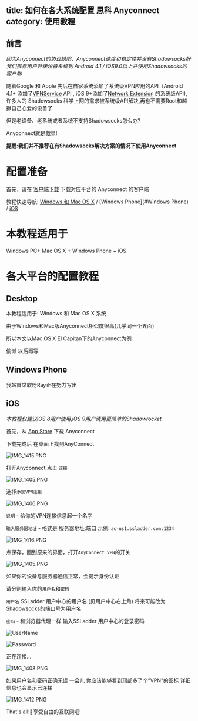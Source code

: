 title: 如何在各大系统配置 思科 Anyconnect
category: 使用教程
---
## 前言

*因为Anyconnect的协议缺陷，Anyconnect速度和稳定性并没有Shadowsocks好 我们推荐用户升级设备系统到 Android 4.1 / iOS9.0以上并使用Shadowsocks的客户端*

随着Google 和 Apple 先后在自家系统添加了系统级VPN应用的API（Android 4.1+ 添加了[VPNService](http://developer.android.com/reference/android/net/VpnService.html) API , iOS 9+添加了[Network Extension](https://developer.apple.com/library/ios/documentation/NetworkExtension/Reference/Network_Extension_Framework_Reference/) 的系统级API),许多人的 Shadowsocks 科学上网的需求被系统级API解决,再也不需要Root和越狱自己心爱的设备了 



但是老设备、老系统或者系统不支持Shadowsocks怎么办?



Anyconnect就是救星!



**提醒:我们并不推荐在有Shadowsocks解决方案的情况下使用Anyconnect**

# 配置准备

首先，请在 [客户端下载](https://wiki.Anyconnect.com/page/download/) 下载对应平台的 Anyconnect 的客户端

教程快速导航: [Windows 和 Mac OS X](#Desktop) / [Windows Phone](#Windows Phone) / [iOS](#iOS)

# 本教程适用于

Windows PC+ Mac OS X + Windows Phone + iOS

# 各大平台的配置教程

## Desktop

本教程适用于: Windows 和 Mac OS X 系统

由于Windows和Mac版Anyconnect相似度很高(几乎同一个界面) 

所以本文以Mac OS X El Capitan下的Anyconnect为例

偷懒 以后再写

## Windows Phone

我站首席软粉Ray正在努力写出

## iOS

*本教程仅建议iOS 8用户使用,iOS 9用户请用更简单的Shadowrocket*

首先，从 [App Store](https://itunes.apple.com/cn/app/cisco-anyconnect/id392790924?mt=8) 下载 Anyconnect

下载完成后 在桌面上找到AnyConnect


![IMG_1415.PNG](https://ooo.0o0.ooo/2016/05/12/57341875e2df2.png)



打开Anyconnect,点击 `连接`

![IMG_1405.PNG](https://ooo.0o0.ooo/2016/05/12/57341beb3cfbe.png)

选择`添加VPN连接`

![IMG_1406.PNG](https://ooo.0o0.ooo/2016/05/12/573419b77b1f2.png)



`说明` - 给你的VPN连接信息起一个名字

`输入服务器地址` - 格式是 服务器地址:端口 示例: `ac-us1.ssladder.com:1234` 

![IMG_1416.PNG](https://ooo.0o0.ooo/2016/05/12/57341caed1c06.png)

点保存，回到原来的界面，打开`AnyConnect VPN`的开关

![IMG_1405.PNG](https://ooo.0o0.ooo/2016/05/12/57341beb3cfbe.png)

如果你的设备与服务器通信正常，会提示身份认证

请分别输入你的`用户名`和`密码`

`用户名` SSLadder 用户中心的用户名 (见用户中心右上角) 将来可能改为Shadowsocks的端口号为用户名

`密码` - 和浏览器代理一样 输入SSLadder 用户中心的登录密码

![UserName](https://ooo.0o0.ooo/2016/05/12/573419d2c65ec.png)

![Password](https://ooo.0o0.ooo/2016/05/12/573419d2a8863.png)

正在连接...

![IMG_1408.PNG](https://ooo.0o0.ooo/2016/05/12/573419cf737d0.png)

如果用户名和密码正确无误 一会儿 你应该能够看到顶部多了个"VPN"的图标 详细信息也会显示已连接

![IMG_1412.PNG](https://ooo.0o0.ooo/2016/05/12/573419b7f29e3.png)



That's all!享受自由的互联网吧!